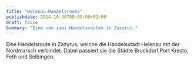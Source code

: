 ```yaml
---
title: "Helenau-Handelsroute"
publishdate: 2024-10-30T08:00:00+02:00
draft: false
Summary: "Eine von zwei Handelsrouten in Zazyrus."
---
```


Eine Handelsroute in Zazyrus, welche die Handelsstadt Helenau mit der Nordmarsch verbindet. Dabei passiert sie die Städte Bruckdorf,Port Kresto, Feth und Selbingen.
